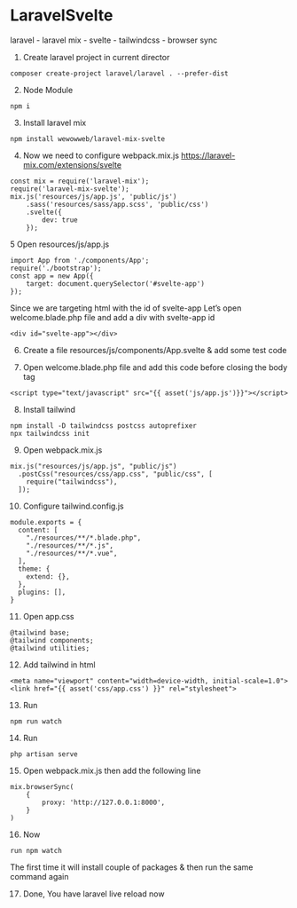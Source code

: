 # LaravelSvelte
 laravel - laravel mix - svelte - tailwindcss - browser sync
 
 
1. Create laravel project in current director
```
composer create-project laravel/laravel . --prefer-dist
```
2. Node Module
```
npm i
```

3. Install laravel mix
```
npm install wewowweb/laravel-mix-svelte
```

4. Now we need to configure webpack.mix.js 
https://laravel-mix.com/extensions/svelte
```
const mix = require('laravel-mix');
require('laravel-mix-svelte');
mix.js('resources/js/app.js', 'public/js')
    .sass('resources/sass/app.scss', 'public/css')
    .svelte({
        dev: true
    });
```

5 Open resources/js/app.js
```
import App from './components/App';
require('./bootstrap');
const app = new App({
    target: document.querySelector('#svelte-app')
});
```
Since we are targeting html with the id of svelte-app 
Let’s open welcome.blade.php file and add a div with svelte-app id
```
<div id="svelte-app"></div>
```

6. Create a file resources/js/components/App.svelte 
& add some test code

7. Open welcome.blade.php file and add this code before closing the body tag
```
<script type="text/javascript" src="{{ asset('js/app.js')}}"></script>
```

8. Install tailwind
```
npm install -D tailwindcss postcss autoprefixer
npx tailwindcss init
```

9. Open webpack.mix.js
```
mix.js("resources/js/app.js", "public/js")
  .postCss("resources/css/app.css", "public/css", [
    require("tailwindcss"),
  ]);
```

10. Configure tailwind.config.js
```
module.exports = {
  content: [
    "./resources/**/*.blade.php",
    "./resources/**/*.js",
    "./resources/**/*.vue",
  ],
  theme: {
    extend: {},
  },
  plugins: [],
}
```

11. Open app.css
```
@tailwind base;
@tailwind components;
@tailwind utilities;
```

12. Add tailwind in html 
```
<meta name="viewport" content="width=device-width, initial-scale=1.0">
<link href="{{ asset('css/app.css') }}" rel="stylesheet">
```

13. Run 
```
npm run watch
```

14. Run 
```
php artisan serve
```

15. Open webpack.mix.js then add the following line
```
mix.browserSync(
    {
        proxy: 'http://127.0.0.1:8000',
    }
)
```

16. Now 
```
run npm watch
```
The first time it will install couple of packages & then run the same command again

17. Done, You have laravel live reload now

